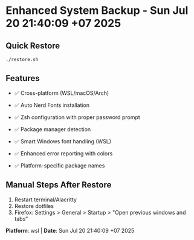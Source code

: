 # Enhanced System Backup - Sun Jul 20 21:40:09 +07 2025

## Quick Restore
```bash
./restore.sh
```

## Features
- ✅ Cross-platform (WSL/macOS/Arch)
- ✅ Auto Nerd Fonts installation

- ✅ Zsh configuration with proper password prompt
- ✅ Package manager detection
- ✅ Smart Windows font handling (WSL)
- ✅ Enhanced error reporting with colors

- ✅ Platform-specific package names


## Manual Steps After Restore
1. Restart terminal/Alacritty
2. Restore dotfiles
3. Firefox: Settings > General > Startup > "Open previous windows and tabs"

**Platform**: wsl | **Date**: Sun Jul 20 21:40:09 +07 2025
